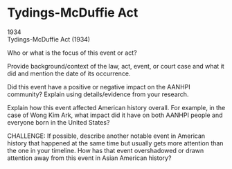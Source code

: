 # Tydings-McDuffie Act

1934  
Tydings-McDuffie Act (1934)

Who or what is the focus of this event or act? 



Provide background/context of the law, act, event, or court case and what it did and mention the date of its occurrence.



Did this event have a positive or negative impact on the AANHPI community?
Explain using details/evidence from your research.



Explain how this event affected American history overall. 
For example, in the case of Wong Kim Ark, what impact did it have on both AANHPI people and everyone born in the United States?



CHALLENGE:
If possible, describe another notable event in American history that happened at the same time but usually gets more attention than the one in your timeline. How has that event overshadowed or drawn attention away from this event in Asian American history?

